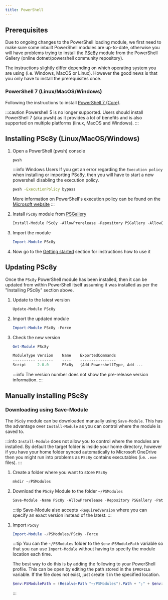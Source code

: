 ```yaml
---
title: PowerShell
---
```

## Prerequisites

Due to ongoing changes to the PowerShell loading module, we first need to make sure some inbuilt PowerShell modules are up-to-date, otherwise you will have problems trying to install the [PSc8y](https://www.powershellgallery.com/packages/PSc8y) module from the PowerShell Gallery (online dotnet/powershell community repository).

The instructions slightly differ depending on which operating system you are using (i.e. Windows, MacOS or Linux). However the good news is that you only have to install the prerequisites once.

### PowerShell 7 (Linux/MacOS/Windows)

Following the instructions to install [PowerShell 7 (Core)](https://github.com/PowerShell/PowerShell/releases).

:::caution
Powershell 5 is no longer supported. Users should install PowerShell 7 (aka pwsh) as it provides a lot of benefits and is also supported on multiple platforms (linux, MacOS and Windows).
:::

## Installing PSc8y (Linux/MacOS/Windows)

1. Open a PowerShell (pwsh) console

    ```bash
    pwsh
    ```

    :::info Windows Users
    If you get an error regarding the `Execution policy` when installing or importing PSc8y, then you will have to start a new powershell disabling the execution policy.

    ```bash
    pwsh -ExecutionPolicy bypass
    ```
    
    More information on PowerShell's execution policy can be found on the [Microsoft website](https://docs.microsoft.com/en-us/powershell/module/microsoft.powershell.core/about/about_execution_policies)
    :::

1. Install `PSc8y` module from [PSGallery](https://www.powershellgallery.com/packages/PSc8y)

    ```powershell
    Install-Module PSc8y -AllowPrerelease -Repository PSGallery -AllowClobber -Scope CurrentUser
    ```

1. Import the module

    ```powershell
    Import-Module PSc8y
    ```

1. Now go to the [Getting started](../gettingstarted) section for instructions how to use it


## Updating PSc8y

Once the `PSc8y` PowerShell module has been installed, then it can be updated from within PowerShell itself assuming it was installed as per the "Installing PSc8y" section above.

1. Update to the latest version

    ```powershell
    Update-Module PSc8y
    ```

1. Import the updated module

    ```powershell
    Import-Module PSc8y -Force
    ```

1. Check the new version

    ```powershell
    Get-Module PSc8y
    ```

    ```powershell
    ModuleType Version    Name    ExportedCommands
    ---------- -------    ----    ----------------
    Script     2.0.0      PSc8y   {Add-PowershellType, Add-...
    ```

    :::info
    The version number does not show the pre-release version information.
    :::
## Manually installing PSc8y

### Downloading using Save-Module

The `PSc8y` module can be downloaded manually using `Save-Module`. This has the advantage over  `Install-Module` as you can control where the module is saved to.

:::info
`Install-Module` does not allow you to control where the modules are installed. By default the target folder is inside your home directory, however if you have your home folder synced automatically to Microsoft OneDrive then you might run into problems as `PSc8y` contains executables (i.e. `.exe` files).
:::

1. Create a folder where you want to store `PSc8y`

    ```powershell
    mkdir ~/PSModules
    ```

1. Download the `PSc8y` Module to the folder `~/PSModules`

    ```powershell
    Save-Module -Name PSc8y -AllowPrerelease -Repository PSGallery -Path ~/PSModules
    ```

    :::tip
    Save-Module also accepts `-RequiredVersion` where you can specify an exact version instead of the latest.
    :::

1. Import `PSc8y`

    ```powershell
    Import-Module ~/PSModules/PSc8y -Force
    ```

    :::tip
    You can the `~/PSModules` folder to the `$env:PSModulePath` variable so that you can use `Import-Module` without having to specify the module location each time.

    The best way to do this is by adding the following to your PowerShell profile. This can be open by editing the path stored in the `$PROFILE` variable. If the file does not exist, just create it in the specified location.

    ```powershell
    $env:PSModulePath = (Resolve-Path "~/PSModules").Path + ";" + $env:PSModulePath
    ```
    :::
